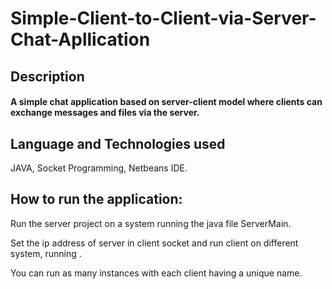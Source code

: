 # Simple-Client-to-Client-via-Server-Chat-Apllication

## Description
#### A simple chat application based on server-client model where clients can exchange messages and files via the server. 

## Language and Technologies used

JAVA, Socket Programming, Netbeans IDE. 


## How to run the application:

Run the server project on a system running the java file ServerMain.

Set the ip address of server in client socket and run client on different system, running .

You can run as many instances with each client having a unique name.

